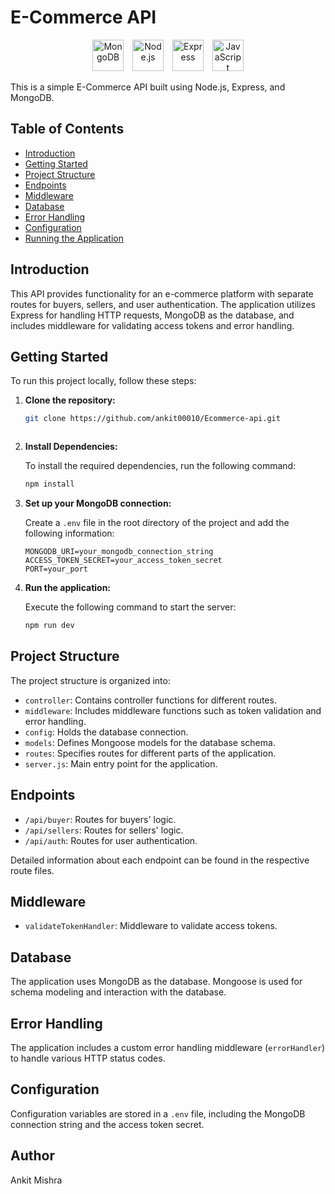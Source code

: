 
# E-Commerce API

<p align="center">
  <img src="https://cdn.jsdelivr.net/gh/devicons/devicon/icons/mongodb/mongodb-plain-wordmark.svg" alt="MongoDB" width="50" height="50" style="margin-right: 10px"/>
  <img src="https://cdn.jsdelivr.net/gh/devicons/devicon/icons/nodejs/nodejs-original-wordmark.svg" alt="Node.js" width="50" height="50" style="margin-right: 10px"/>
  <img src="https://cdn.jsdelivr.net/gh/devicons/devicon/icons/express/express-original.svg" alt="Express" width="50" height="50" style="margin-right: 10px"/>
  <img src="https://cdn.jsdelivr.net/gh/devicons/devicon/icons/javascript/javascript-original.svg" alt="JavaScript" width="50" height="50"/>
</p>

          
This is a simple E-Commerce API built using Node.js, Express, and MongoDB.

## Table of Contents

- [Introduction](#introduction)
- [Getting Started](#getting-started)
- [Project Structure](#project-structure)
- [Endpoints](#endpoints)
- [Middleware](#middleware)
- [Database](#database)
- [Error Handling](#error-handling)
- [Configuration](#configuration)
- [Running the Application](#running-the-application)


## Introduction

This API provides functionality for an e-commerce platform with separate routes for buyers, sellers, and user authentication. The application utilizes Express for handling HTTP requests, MongoDB as the database, and includes middleware for validating access tokens and error handling.

## Getting Started

To run this project locally, follow these steps:

1. **Clone the repository:**

   ```bash
   git clone https://github.com/ankit00010/Ecommerce-api.git



2. **Install Dependencies:**

   To install the required dependencies, run the following command:

   ```bash
   npm install


3. **Set up your MongoDB connection:**

   Create a `.env` file in the root directory of the project and add the following information:

   ```env
   MONGODB_URI=your_mongodb_connection_string
   ACCESS_TOKEN_SECRET=your_access_token_secret
   PORT=your_port

4. **Run the application:**

   Execute the following command to start the server:

   ```bash
   npm run dev


## Project Structure

The project structure is organized into:

- `controller`: Contains controller functions for different routes.
- `middleware`: Includes middleware functions such as token validation and error handling.
- `config`: Holds  the database connection.
- `models`: Defines Mongoose models for the database schema.
- `routes`: Specifies routes for different parts of the application.
- `server.js`: Main entry point for the application.

## Endpoints

- `/api/buyer`: Routes for buyers' logic.
- `/api/sellers`: Routes for sellers' logic.
- `/api/auth`: Routes for user authentication.

Detailed information about each endpoint can be found in the respective route files.

## Middleware

- `validateTokenHandler`: Middleware to validate access tokens.

## Database

The application uses MongoDB as the database. Mongoose is used for schema modeling and interaction with the database.

## Error Handling

The application includes a custom error handling middleware (`errorHandler`) to handle various HTTP status codes.

## Configuration

Configuration variables are stored in a `.env` file, including the MongoDB connection string and the access token secret.

## Author

Ankit Mishra








